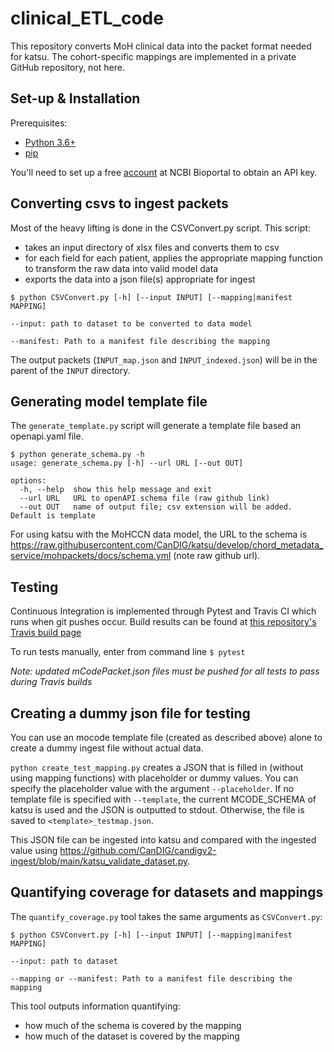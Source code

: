 # clinical_ETL_code

This repository converts MoH clinical data into the packet format needed for katsu. The cohort-specific mappings are implemented in a private GitHub repository, not here. 

## Set-up & Installation
Prerequisites: 
- [Python 3.6+](https://www.python.org/)
- [pip](https://github.com/pypa/pip/)

You'll need to set up a free [account](https://bioportal.bioontology.org/account) at NCBI Bioportal to obtain an API key.

## Converting csvs to ingest packets

Most of the heavy lifting is done in the CSVConvert.py script. This script:
* takes an input directory of xlsx files and converts them to csv
* for each field for each patient, applies the appropriate mapping function to transform the raw data into valid model data
* exports the data into a json file(s) appropriate for ingest

```
$ python CSVConvert.py [-h] [--input INPUT] [--mapping|manifest MAPPING]

--input: path to dataset to be converted to data model

--manifest: Path to a manifest file describing the mapping
```

The output packets (`INPUT_map.json` and `INPUT_indexed.json`) will be in the parent of the `INPUT` directory. 

## Generating model template file

The `generate_template.py` script will generate a template file based an openapi.yaml file. 

```
$ python generate_schema.py -h
usage: generate_schema.py [-h] --url URL [--out OUT]

options:
  -h, --help  show this help message and exit
  --url URL   URL to openAPI schema file (raw github link)
  --out OUT   name of output file; csv extension will be added. Default is template

```

For using katsu with the MoHCCN data model, the URL to the schema is https://raw.githubusercontent.com/CanDIG/katsu/develop/chord_metadata_service/mohpackets/docs/schema.yml (note raw github url).

## Testing
Continuous Integration is implemented through Pytest and Travis CI which runs when git pushes occur. Build results can be found at [this repository's Travis build page](https://travis-ci.com/github/CanDIG/medidata_mCode_ETL)

To run tests manually, enter from command line `$ pytest`

*Note: updated mCodePacket.json files must be pushed for all tests to pass during Travis builds*

## Creating a dummy json file for testing
You can use an mocode template file (created as described above) alone to create a dummy ingest file without actual data. 

`python create_test_mapping.py` creates a JSON that is filled in (without using mapping functions) with placeholder or dummy values. You can specify the placeholder value with the argument `--placeholder`. If no template file is specified with `--template`, the current MCODE_SCHEMA of katsu is used and the JSON is outputted to stdout. Otherwise, the file is saved to `<template>_testmap.json`.

This JSON file can be ingested into katsu and compared with the ingested value using https://github.com/CanDIG/candigv2-ingest/blob/main/katsu_validate_dataset.py.

## Quantifying coverage for datasets and mappings
The `quantify_coverage.py` tool takes the same arguments as `CSVConvert.py`:
```
$ python CSVConvert.py [-h] [--input INPUT] [--mapping|manifest MAPPING]

--input: path to dataset

--mapping or --manifest: Path to a manifest file describing the mapping
```

This tool outputs information quantifying:
* how much of the schema is covered by the mapping
* how much of the dataset is covered by the mapping